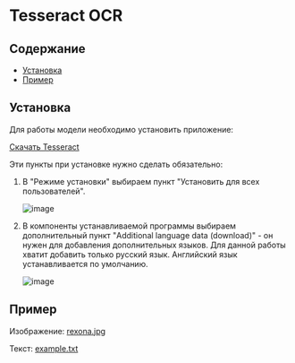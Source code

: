 # Tesseract OCR

## Содержание
- [Установка](#установка)
- [Пример](#пример)

## Установка

Для работы модели необходимо установить приложение:

[Скачать Tesseract](https://github.com/UB-Mannheim/tesseract/releases/download/v5.4.0.20240606/tesseract-ocr-w64-setup-5.4.0.20240606.exe)

Эти пункты при установке нужно сделать обязательно:

1. В "Режиме установки" выбираем пункт "Установить для всех пользователей".

   ![image](https://github.com/user-attachments/assets/cacc5052-d739-45ed-80ac-7f3075a9d875)

2. В компоненты устанавливаемой программы выбираем дополнительный пункт "Additional language data (download)" - он нужен для добавления дополнительных языков. Для данной работы хватит добавить только русский язык. Английский язык устанавливается по умолчанию.

   ![image](https://github.com/user-attachments/assets/94bc6a66-1929-45b5-8592-f91f59930b5a)

## Пример

Изображение: [rexona.jpg](images/rexona.jpg)

Текст: [example.txt](example.txt)
